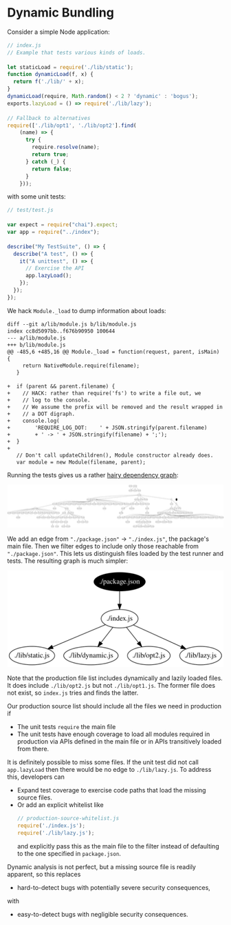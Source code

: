 # Dynamic Bundling

Consider a simple Node application:

```js
// index.js
// Example that tests various kinds of loads.

let staticLoad = require('./lib/static');
function dynamicLoad(f, x) {
  return f('./lib/' + x);
}
dynamicLoad(require, Math.random() < 2 ? 'dynamic' : 'bogus');
exports.lazyLoad = () => require('./lib/lazy');

// Fallback to alternatives
require(['./lib/opt1', './lib/opt2'].find(
    (name) => {
      try {
        require.resolve(name);
        return true;
      } catch (_) {
        return false;
      }
    }));
```

with some unit tests:

```js
// test/test.js

var expect = require("chai").expect;
var app = require("../index");

describe("My TestSuite", () => {
  describe("A test", () => {
    it("A unittest", () => {
      // Exercise the API
      app.lazyLoad();
    });
  });
});
```

We hack `Module._load` to dump information about loads:
```
diff --git a/lib/module.js b/lib/module.js
index cc8d5097bb..f676b90950 100644
--- a/lib/module.js
+++ b/lib/module.js
@@ -485,6 +485,16 @@ Module._load = function(request, parent, isMain) {
     return NativeModule.require(filename);
   }

+  if (parent && parent.filename) {
+    // HACK: rather than require('fs') to write a file out, we
+    // log to the console.
+    // We assume the prefix will be removed and the result wrapped in
+    // a DOT digraph.
+    console.log(
+        'REQUIRE_LOG_DOT:    ' + JSON.stringify(parent.filename)
+        + ' -> ' + JSON.stringify(filename) + ';');
+  }
+
   // Don't call updateChildren(), Module constructor already does.
   var module = new Module(filename, parent);
```

Running the tests gives us a rather
[hairy dependency graph](example/graphs/full.svg):

<img title="Files loaded by `npm test`" src="example/graphs/full.svg" width=800 height=100>

We add an edge from `"./package.json"` &rarr; `"./index.js"`, the
package's main file.  Then we filter edges to include only those
reachable from `"./package.json"`.
This lets us distinguish files loaded by the test runner and tests.
The resulting graph is much simpler:

![Production Source Files](example/graphs/filtered.svg)

Note that the production file list includes dynamically and lazily
loaded files.  It does include `./lib/opt2.js` but not `./lib/opt1.js`.
The former file does not exist, so `index.js` tries and finds the
latter.

Our production source list should include all the files we need
in production if

*  The unit tests `require` the main file
*  The unit tests have enough coverage to load all modules required
   in production via APIs defined in the main file or in APIs
   transitively loaded from there.

It is definitely possible to miss some files.  If
the unit test did not call `app.lazyLoad` then there
would be no edge to `./lib/lazy.js`.
To address this, developers can

*  Expand test coverage to exercise code paths that load the
   missing source files.
*  Or add an explicit whitelist like
   ```js
   // production-source-whitelist.js
   require('./index.js');
   require('./lib/lazy.js');
   ```
   and explicitly pass this as the main file to the filter
   instead of defaulting to the one specified in `package.json`.

Dynamic analysis is not perfect, but a missing source file is
readily apparent, so this replaces

*  hard-to-detect bugs with potentially severe security consequences,

with

*  easy-to-detect bugs with negligible security consequences.
